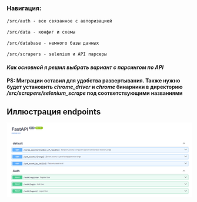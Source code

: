 ### Навигация:
```
/src/auth - все связанное с авторизацией
```
```
/src/data - конфиг и схемы
```
```
/src/database - немного базы данных
```
```
/src/scrapers - selenium и API парсеры
```

#### *_Как основной я решил выбрать вариант с парсингом по API_*
#### PS: Миграции оставил для удобства развертывания. Также нужно будет установить _*chrome_driver*_ и *_chrome_* бинарники в директорию *_/src/scrapers/selenium_scrape_* под соответствующими названиями

## Иллюстрация endpoints
<picture>
  <source media="(prefers-color-scheme: dark)" srcset="./rest_images/api_screenshot.png">
  <img alt="1" src="./rest_images/api_screenshot.png">
</picture>